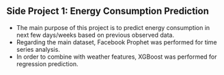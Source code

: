 ## Side Project 1: Energy Consumption Prediction
- The main purpose of this project is to predict energy consumption in next few days/weeks based on previous observed data.
- Regarding the main dataset, Facebook Prophet was performed for time series analysis.
- In order to combine with weather features, XGBoost was performed for regression prediction.
